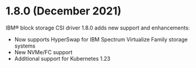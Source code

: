 # 1.8.0 (December 2021)

IBM® block storage CSI driver 1.8.0 adds new support and enhancements:
- Now supports HyperSwap for IBM Spectrum Virtualize Family storage systems
- New NVMe/FC support
- Additional support for Kubernetes 1.23